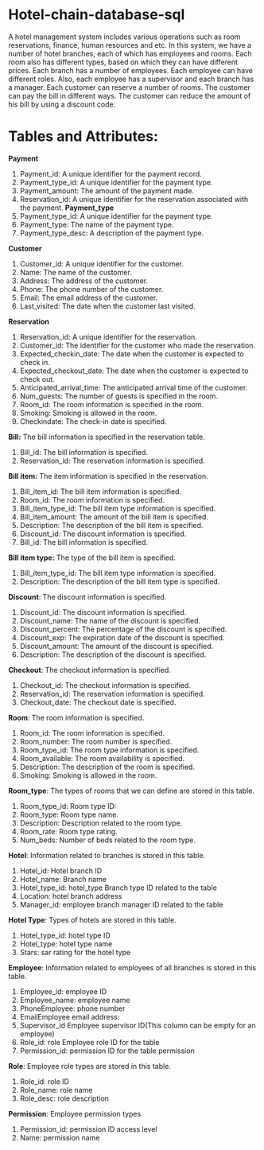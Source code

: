 # Hotel-chain-database-sql
A hotel management system includes various operations such as room reservations, finance, human resources and etc. In this system, we have a number of hotel branches, each of which has employees and rooms. Each room also has different types, based on which they can have different prices.
Each branch has a number of employees. Each employee can have different roles. Also, each employee has a supervisor and each branch has a manager.
Each customer can reserve a number of rooms. The customer can pay the bill in different ways. The customer can reduce the amount of his bill by using a discount code.

# Tables and Attributes:
**Payment**
1. Payment_id: A unique identifier for the payment record.
2. Payment_type_id: A unique identifier for the payment type.
3. Payment_amount: The amount of the payment made.
4. Reservation_id: A unique identifier for the reservation associated with the payment.
**Payment_type**
1. Payment_type_id: A unique identifier for the payment type.
2. Payment_type: The name of the payment type.
3. Payment_type_desc: A description of the payment type.

**Customer**
1. Customer_id: A unique identifier for the customer.
2. Name: The name of the customer.
3. Address: The address of the customer.
4. Phone: The phone number of the customer.
5. Email: The email address of the customer.
6. Last_visited: The date when the customer last visited.

**Reservation**
1. Reservation_id: A unique identifier for the reservation.
2. Customer_id: The identifier for the customer who made the reservation.
3. Expected_checkin_date: The date when the customer is expected to check in.
4. Expected_checkout_date: The date when the customer is expected to check out.
5. Anticipated_arrival_time: The anticipated arrival time of the customer.
6. Num_guests: The number of guests is specified in the room.
7. Room_id: The room information is specified in the room.
8. Smoking: Smoking is allowed in the room.
9. Checkindate: The check-in date is specified.

**Bill:** The bill information is specified in the reservation table.
1. Bill_id: The bill information is specified.
2. Reservation_id: The reservation information is specified.

**Bill item:** The item information is specified in the reservation.
1. Bill_item_id: The bill item information is specified.
2. Room_id: The room information is specified.
3. Bill_item_type_id: The bill item type information is specified.
4. Bill_item_amount: The amount of the bill item is specified.
5. Description: The description of the bill item is specified.
6. Discount_id: The discount information is specified.
7. Bill_id: The bill information is specified.

**Bill item type:** The type of the bill item is specified.
1. Bill_item_type_id: The bill item type information is specified.
2. Description: The description of the bill item type is specified.

**Discount**: The discount information is specified.

1. Discount_id: The discount information is specified.
2. Discount_name: The name of the discount is specified.
3. Discount_percent: The percentage of the discount is specified.
4. Discount_exp: The expiration date of the discount is specified.
5. Discount_amount: The amount of the discount is specified.
6. Description: The description of the discount is specified.

**Checkout**: The checkout information is specified.

1. Checkout_id: The checkout information is specified.
2. Reservation_id: The reservation information is specified.
3. Checkout_date: The checkout date is specified.

**Room**: The room information is specified.
1. Room_id: The room information is specified.
2. Room_number: The room number is specified.
3. Room_type_id: The room type information is specified.
4. Room_available: The room availability is specified.
5. Description: The description of the room is specified.
6. Smoking: Smoking is allowed in the room.

**Room_type**: The types of rooms that we can define are stored in this table. 
1. Room_type_id: Room type ID:
2. Room_type: Room type name.
3. Description: Description related to the room type.
4. Room_rate: Room type rating. 
5. Num_beds: Number of beds related to the room type. 

**Hotel**: Information related to branches is stored in this table.
1. Hotel_id: Hotel branch ID 
2. Hotel_name: Branch name
3. Hotel_type_id: hotel_type Branch type ID related to the table 
4. Location: hotel branch address 
5. Manager_id: employee branch manager ID related to the table

**Hotel Type**: Types of hotels are stored in this table.
1. Hotel_type_id: hotel type ID 
2. Hotel_type: hotel type name 
3. Stars: sar rating for the hotel type 

**Employee**: Information related to employees of all branches is stored in this table.
1. Employee_id: employee ID 
2. Employee_name: employee name 
3. PhoneEmployee: phone number 
4. EmailEmployee email address: 
5. Supervisor_id Employee supervisor ID(This column can be empty for an employee) 
6. Role_id: role Employee role ID for the table 
7. Permission_id: permission ID for the table permission

**Role**: Employee role types are stored in this table.
1. Role_id: role ID 
2. Role_name: role name
3. Role_desc: role description

**Permission**: Employee permission types
1. Permission_id: permission ID access level 
2. Name: permission name
